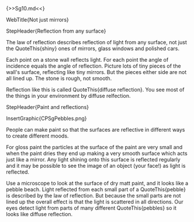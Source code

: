 {>>Sg10.md<<}

WebTitle{Not just mirrors}

StepHeader{Reflection from any surface}

The law of reflection describes reflection of light from any surface, not just the QuoteThis{shiny} ones of mirrors, glass windows and polished cars.

Each point on a stone wall reflects light. For each point the angle of incidence equals the angle of reflection. Picture lots of tiny pieces of the wall's surface, reflecting like tiny mirrors. But the pieces either side are not all lined up. The stone is rough, not smooth.

Reflection like this is called QuoteThis{diffuse reflection}. You see most of the things in your environment by diffuse relfection.

StepHeader{Paint and reflections}

InsertGraphic{CPSgPebbles.png}

People can make paint so that the surfaces are reflective in different ways to create different moods.

For gloss paint the particles at the surface of the paint are very small and when the paint dries they end up making a very smooth surface which acts just like a mirror. Any light shining onto this surface is reflected regularly and it may be possible to see the image of an object (your face!) as light is reflected.

Use a microscope to look at the surface of  dry matt paint, and it looks like a pebble beach. Light reflected from each small part of a QuoteThis{pebble} is described by the law of reflection. But because the small parts are not lined up the overall effect is that the light is scattered in all directions. Our eyes detect light from parts of many different QuoteThis{pebbles} so it looks like diffuse reflection.

